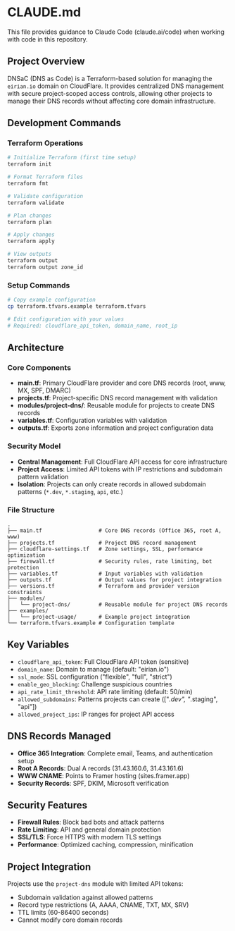 # CLAUDE.md

This file provides guidance to Claude Code (claude.ai/code) when working with code in this repository.

## Project Overview

DNSaC (DNS as Code) is a Terraform-based solution for managing the `eirian.io` domain on CloudFlare. It provides centralized DNS management with secure project-scoped access controls, allowing other projects to manage their DNS records without affecting core domain infrastructure.

## Development Commands

### Terraform Operations
```bash
# Initialize Terraform (first time setup)
terraform init

# Format Terraform files
terraform fmt

# Validate configuration
terraform validate

# Plan changes
terraform plan

# Apply changes
terraform apply

# View outputs
terraform output
terraform output zone_id
```

### Setup Commands
```bash
# Copy example configuration
cp terraform.tfvars.example terraform.tfvars

# Edit configuration with your values
# Required: cloudflare_api_token, domain_name, root_ip
```

## Architecture

### Core Components
- **main.tf**: Primary CloudFlare provider and core DNS records (root, www, MX, SPF, DMARC)
- **projects.tf**: Project-specific DNS record management with validation
- **modules/project-dns/**: Reusable module for projects to create DNS records
- **variables.tf**: Configuration variables with validation
- **outputs.tf**: Exports zone information and project configuration data

### Security Model
- **Central Management**: Full CloudFlare API access for core infrastructure
- **Project Access**: Limited API tokens with IP restrictions and subdomain pattern validation
- **Isolation**: Projects can only create records in allowed subdomain patterns (`*.dev`, `*.staging`, `api`, etc.)

### File Structure
```
.
├── main.tf                  # Core DNS records (Office 365, root A, www)
├── projects.tf              # Project DNS record management
├── cloudflare-settings.tf   # Zone settings, SSL, performance optimization
├── firewall.tf              # Security rules, rate limiting, bot protection
├── variables.tf             # Input variables with validation
├── outputs.tf               # Output values for project integration  
├── versions.tf              # Terraform and provider version constraints
├── modules/
│   └── project-dns/         # Reusable module for project DNS records
├── examples/
│   └── project-usage/       # Example project integration
└── terraform.tfvars.example # Configuration template
```

## Key Variables
- `cloudflare_api_token`: Full CloudFlare API token (sensitive)
- `domain_name`: Domain to manage (default: "eirian.io")
- `ssl_mode`: SSL configuration ("flexible", "full", "strict")
- `enable_geo_blocking`: Challenge suspicious countries
- `api_rate_limit_threshold`: API rate limiting (default: 50/min)
- `allowed_subdomains`: Patterns projects can create (["*.dev", "*.staging", "api"])
- `allowed_project_ips`: IP ranges for project API access

## DNS Records Managed
- **Office 365 Integration**: Complete email, Teams, and authentication setup
- **Root A Records**: Dual A records (31.43.160.6, 31.43.161.6)
- **WWW CNAME**: Points to Framer hosting (sites.framer.app)
- **Security Records**: SPF, DKIM, Microsoft verification

## Security Features
- **Firewall Rules**: Block bad bots and attack patterns
- **Rate Limiting**: API and general domain protection
- **SSL/TLS**: Force HTTPS with modern TLS settings
- **Performance**: Optimized caching, compression, minification

## Project Integration
Projects use the `project-dns` module with limited API tokens:
- Subdomain validation against allowed patterns
- Record type restrictions (A, AAAA, CNAME, TXT, MX, SRV)
- TTL limits (60-86400 seconds)
- Cannot modify core domain records